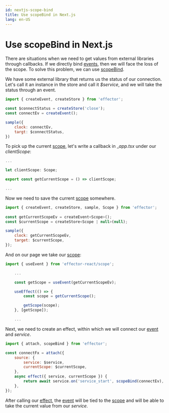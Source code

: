 ```yaml
---
id: nextjs-scope-bind
title: Use scopeBind in Next.js
lang: en-US
---
```


# Use scopeBind in Next.js

There are situations when we need to get values from external libraries through callbacks.
If we directly bind [events](/beta/docs/api/effector/createEvent.md), then we will face the loss of the scope.
To solve this problem, we can use [scopeBind](/beta/docs/api/effector/scopeBind.md).


We have some external library that returns us the status of our connection.
Let's call it an instance in the store and call it _$service_, and we will take the status through an event.

```js
import { createEvent, createStore } from 'effector';

const $connectStatus = createStore('close');
const connectEv = createEvent();

sample({
    clock: connectEv,
    targt: $connectStatus,
})
```

To pick up the current [scope](/beta/docs/api/effector/Scope.md), let's write a callback in __app.tsx_ under our _clientScope_:

```js
...

let clientScope: Scope;

export const getCurrentScope = () => clientScope;

...
```

Now we need to save the current [scope](/beta/docs/api/effector/Scope.md) somewhere.

```js
import { createEvent, createStore, sample, Scope } from 'effector';
        
const getCurrentScopeEv = createEvent<Scope>();
const $currentScope = createStore<Scope | null>(null);

sample({
    clock: getCurrentScopeEv,
    target: $currentScope,
});
```

And on our page we take our [scope](/beta/docs/api/effector/Scope.md):

```js
import { useEvent } from 'effector-react/scope';

    ...

    const getScope = useEvent(getCurrentScopeEv);

    useEffect(() => {
        const scope = getCurrentScope();

        getScope(scope);
    }, [getScope]);

    ...

```

Next, we need to create an effect, within which we will connect our [event](/beta/docs/api/effector/createEvent.md) and _service_.

```js
import { attach, scopeBind } from 'effector';

const connectFx = attach({
    source: {
        service: $service,
        currentScope: $currentScope,
    },
    async effect({ service, currentScope }) {
        return await service.on('service_start', scopeBind(connectEv), { scope: currentScope });
    },
});
```

After calling our [effect](/docs/api/effector/createEffect.md), the [event](/beta/docs/api/effector/createEvent.md) will be tied to the [scope](/docs/api/effector/Scope.md) and will be able to take the current value from our _service_.